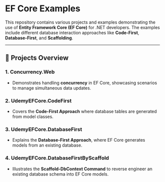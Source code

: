 # EF Core Examples

This repository contains various projects and examples demonstrating the use of **Entity Framework Core (EF Core)** for .NET developers. The examples include different database interaction approaches like **Code-First**, **Database-First**, and **Scaffolding**.

---

## 📂 Projects Overview

### 1. **Concurrency.Web**
- Demonstrates handling **concurrency** in EF Core, showcasing scenarios to manage simultaneous data updates.

### 2. **UdemyEFCore.CodeFirst**
- Covers the **Code-First Approach** where database tables are generated from model classes.

### 3. **UdemyEFCore.DatabaseFirst**
- Explains the **Database-First Approach**, where EF Core generates models from an existing database.

### 4. **UdemyEFCore.DatabaseFirstByScaffold**
- Illustrates the **Scaffold-DbContext Command** to reverse engineer an existing database schema into EF Core models.
